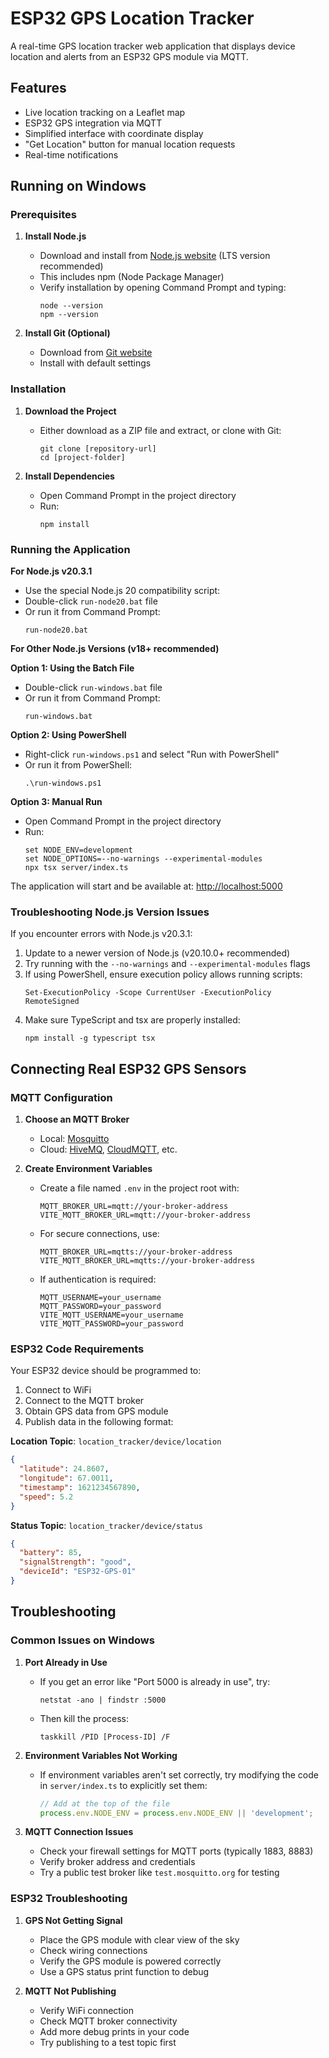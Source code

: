 # ESP32 GPS Location Tracker

A real-time GPS location tracker web application that displays device location and alerts from an ESP32 GPS module via MQTT.

## Features

- Live location tracking on a Leaflet map
- ESP32 GPS integration via MQTT
- Simplified interface with coordinate display
- "Get Location" button for manual location requests
- Real-time notifications

## Running on Windows

### Prerequisites

1. **Install Node.js**
   - Download and install from [Node.js website](https://nodejs.org/) (LTS version recommended)
   - This includes npm (Node Package Manager)
   - Verify installation by opening Command Prompt and typing:
     ```
     node --version
     npm --version
     ```

2. **Install Git (Optional)**
   - Download from [Git website](https://git-scm.com/download/win)
   - Install with default settings

### Installation

1. **Download the Project**
   - Either download as a ZIP file and extract, or clone with Git:
     ```
     git clone [repository-url]
     cd [project-folder]
     ```

2. **Install Dependencies**
   - Open Command Prompt in the project directory
   - Run:
     ```
     npm install
     ```

### Running the Application

**For Node.js v20.3.1**
- Use the special Node.js 20 compatibility script:
- Double-click `run-node20.bat` file
- Or run it from Command Prompt:
  ```
  run-node20.bat
  ```

**For Other Node.js Versions (v18+ recommended)**

**Option 1: Using the Batch File**
- Double-click `run-windows.bat` file
- Or run it from Command Prompt:
  ```
  run-windows.bat
  ```

**Option 2: Using PowerShell**
- Right-click `run-windows.ps1` and select "Run with PowerShell"
- Or run it from PowerShell:
  ```
  .\run-windows.ps1
  ```

**Option 3: Manual Run**
- Open Command Prompt in the project directory
- Run:
  ```
  set NODE_ENV=development
  set NODE_OPTIONS=--no-warnings --experimental-modules
  npx tsx server/index.ts
  ```

The application will start and be available at: [http://localhost:5000](http://localhost:5000)

### Troubleshooting Node.js Version Issues

If you encounter errors with Node.js v20.3.1:

1. Update to a newer version of Node.js (v20.10.0+ recommended)
2. Try running with the `--no-warnings` and `--experimental-modules` flags
3. If using PowerShell, ensure execution policy allows running scripts:
   ```
   Set-ExecutionPolicy -Scope CurrentUser -ExecutionPolicy RemoteSigned
   ```
4. Make sure TypeScript and tsx are properly installed:
   ```
   npm install -g typescript tsx
   ```

## Connecting Real ESP32 GPS Sensors

### MQTT Configuration

1. **Choose an MQTT Broker**
   - Local: [Mosquitto](https://mosquitto.org/download/)
   - Cloud: [HiveMQ](https://www.hivemq.com/), [CloudMQTT](https://www.cloudmqtt.com/), etc.

2. **Create Environment Variables**
   - Create a file named `.env` in the project root with:
     ```
     MQTT_BROKER_URL=mqtt://your-broker-address
     VITE_MQTT_BROKER_URL=mqtt://your-broker-address
     ```
   - For secure connections, use:
     ```
     MQTT_BROKER_URL=mqtts://your-broker-address
     VITE_MQTT_BROKER_URL=mqtts://your-broker-address
     ```
   - If authentication is required:
     ```
     MQTT_USERNAME=your_username
     MQTT_PASSWORD=your_password
     VITE_MQTT_USERNAME=your_username
     VITE_MQTT_PASSWORD=your_password
     ```

### ESP32 Code Requirements

Your ESP32 device should be programmed to:

1. Connect to WiFi
2. Connect to the MQTT broker
3. Obtain GPS data from GPS module
4. Publish data in the following format:

**Location Topic**: `location_tracker/device/location`
```json
{
  "latitude": 24.8607,
  "longitude": 67.0011,
  "timestamp": 1621234567890,
  "speed": 5.2
}
```

**Status Topic**: `location_tracker/device/status`
```json
{
  "battery": 85,
  "signalStrength": "good",
  "deviceId": "ESP32-GPS-01"
}
```

## Troubleshooting

### Common Issues on Windows

1. **Port Already in Use**
   - If you get an error like "Port 5000 is already in use", try:
     ```
     netstat -ano | findstr :5000
     ```
   - Then kill the process:
     ```
     taskkill /PID [Process-ID] /F
     ```

2. **Environment Variables Not Working**
   - If environment variables aren't set correctly, try modifying the code in `server/index.ts` to explicitly set them:
     ```typescript
     // Add at the top of the file
     process.env.NODE_ENV = process.env.NODE_ENV || 'development';
     ```

3. **MQTT Connection Issues**
   - Check your firewall settings for MQTT ports (typically 1883, 8883)
   - Verify broker address and credentials
   - Try a public test broker like `test.mosquitto.org` for testing

### ESP32 Troubleshooting

1. **GPS Not Getting Signal**
   - Place the GPS module with clear view of the sky
   - Check wiring connections
   - Verify the GPS module is powered correctly
   - Use a GPS status print function to debug

2. **MQTT Not Publishing**
   - Verify WiFi connection
   - Check MQTT broker connectivity
   - Add more debug prints in your code
   - Try publishing to a test topic first
